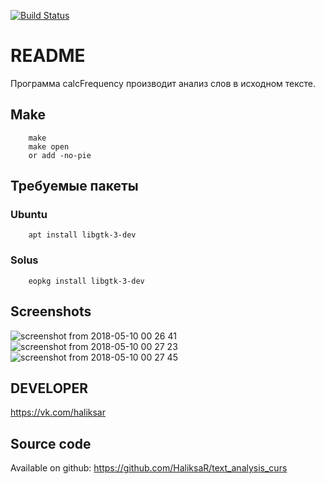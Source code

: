 [![Build Status](https://travis-ci.org/HaliksaR/text_analysis_curs.svg?branch=master)](https://travis-ci.org/HaliksaR/text_analysis_curs)

# README
Программа calcFrequency производит анализ слов в исходном тексте. 
## Make 
```make
    make
    make open
    or add -no-pie
```
## Требуемые пакеты
### Ubuntu

```make
    apt install libgtk-3-dev
```
### Solus 

```make
    eopkg install libgtk-3-dev
```
## Screenshots

![screenshot from 2018-05-10 00 26 41](https://user-images.githubusercontent.com/35256960/39829541-089c91f2-53e9-11e8-998d-9094a6f7ec38.png)
![screenshot from 2018-05-10 00 27 23](https://user-images.githubusercontent.com/35256960/39829543-08c71efe-53e9-11e8-9705-49fa43fe096a.png)
![screenshot from 2018-05-10 00 27 45](https://user-images.githubusercontent.com/35256960/39829544-08f8053c-53e9-11e8-960a-1ba9f7da0496.png)

## DEVELOPER
https://vk.com/haliksar
## Source code
Available on github: https://github.com/HaliksaR/text_analysis_curs
